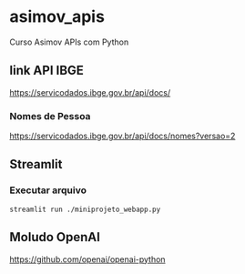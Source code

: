 # asimov_apis
Curso Asimov APIs com Python

## link API IBGE
https://servicodados.ibge.gov.br/api/docs/

### Nomes de Pessoa
https://servicodados.ibge.gov.br/api/docs/nomes?versao=2


## Streamlit

### Executar arquivo
```shell
streamlit run ./miniprojeto_webapp.py
```

## Moludo OpenAI

https://github.com/openai/openai-python
